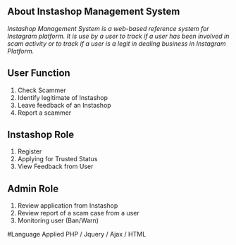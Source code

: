 ## About Instashop Management System

*Instashop Management System is a web-based reference system for Instagram platform. 
It is use by a user to track if a user has been involved in scam activity or to track if a user is a legit in dealing business in Instagram Platform.*

## User Function

1. Check Scammer
2. Identify legitimate of Instashop
3. Leave feedback of an Instashop
4. Report a scammer

## Instashop Role

1. Register
2. Applying for Trusted Status
3. View Feedback from User

## Admin Role

1. Review application from Instashop
2. Review report of a scam case from a user
3. Monitoring user (Ban/Warn)


#Language Applied
PHP / Jquery / Ajax / HTML

